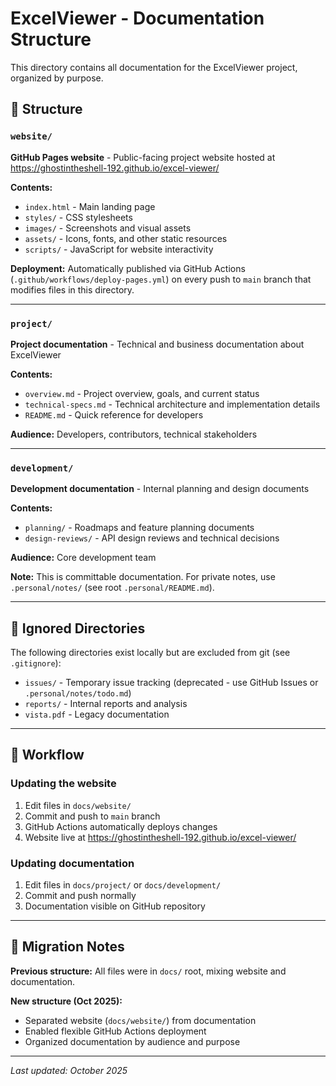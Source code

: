 # ExcelViewer - Documentation Structure

This directory contains all documentation for the ExcelViewer project, organized by purpose.

## 📁 Structure

### `website/`
**GitHub Pages website** - Public-facing project website hosted at https://ghostintheshell-192.github.io/excel-viewer/

**Contents:**
- `index.html` - Main landing page
- `styles/` - CSS stylesheets
- `images/` - Screenshots and visual assets
- `assets/` - Icons, fonts, and other static resources
- `scripts/` - JavaScript for website interactivity

**Deployment:** Automatically published via GitHub Actions (`.github/workflows/deploy-pages.yml`) on every push to `main` branch that modifies files in this directory.

---

### `project/`
**Project documentation** - Technical and business documentation about ExcelViewer

**Contents:**
- `overview.md` - Project overview, goals, and current status
- `technical-specs.md` - Technical architecture and implementation details
- `README.md` - Quick reference for developers

**Audience:** Developers, contributors, technical stakeholders

---

### `development/`
**Development documentation** - Internal planning and design documents

**Contents:**
- `planning/` - Roadmaps and feature planning documents
- `design-reviews/` - API design reviews and technical decisions

**Audience:** Core development team

**Note:** This is committable documentation. For private notes, use `.personal/notes/` (see root `.personal/README.md`).

---

## 🚫 Ignored Directories

The following directories exist locally but are excluded from git (see `.gitignore`):

- `issues/` - Temporary issue tracking (deprecated - use GitHub Issues or `.personal/notes/todo.md`)
- `reports/` - Internal reports and analysis
- `vista.pdf` - Legacy documentation

---

## 🔄 Workflow

### Updating the website
1. Edit files in `docs/website/`
2. Commit and push to `main` branch
3. GitHub Actions automatically deploys changes
4. Website live at https://ghostintheshell-192.github.io/excel-viewer/

### Updating documentation
1. Edit files in `docs/project/` or `docs/development/`
2. Commit and push normally
3. Documentation visible on GitHub repository

---

## 📝 Migration Notes

**Previous structure:** All files were in `docs/` root, mixing website and documentation.

**New structure (Oct 2025):**
- Separated website (`docs/website/`) from documentation
- Enabled flexible GitHub Actions deployment
- Organized documentation by audience and purpose

---

*Last updated: October 2025*
